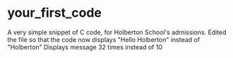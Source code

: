 # your_first_code
A very simple snippet of C code, for Holberton School's admissions.
Edited the file so that the code now displays "Hello Holberton" instead of "Holberton"
Displays message 32 times instead of 10
